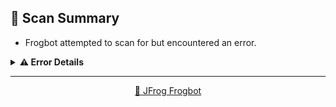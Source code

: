 

[comment]: <> (FrogbotReviewComment)



## 📗 Scan Summary
- Frogbot attempted to scan for  but encountered an error.
<details><summary><b>⚠️ Error Details</b></summary>

#### Error:
Some error that occurred in scan

#### Next Steps:
1. Please try to rerun the scan.
2. If the issue persists, consider checking the [Frogbot documentation](https://docs.jfrog-applications.jfrog.io/jfrog-applications/frogbot) for troubleshooting tips.
3. If you still need assistance, feel free to reach out to [JFrog Support](https://jfrog.com/support/).

Thank you for your understanding!<br></details>

---
<div align='center'>

[🐸 JFrog Frogbot](https://docs.jfrog-applications.jfrog.io/jfrog-applications/frogbot)

</div>
